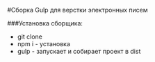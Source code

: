 #Сборка Gulp для верстки электронных писем

###Установка сборщика:
* git clone
* npm i - установка
* gulp - запускает и собирает проект в dist